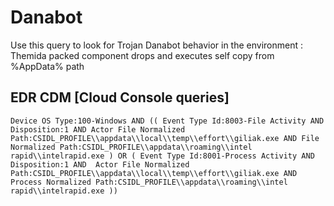 # Danabot

Use this query to look for Trojan Danabot behavior in the environment : Themida packed component drops and executes self copy from %AppData% path

## EDR CDM [Cloud Console queries]
```
Device OS Type:100-Windows AND (( Event Type Id:8003-File Activity AND Disposition:1 AND Actor File Normalized Path:CSIDL_PROFILE\\appdata\\local\\temp\\effort\\giliak.exe AND File Normalized Path:CSIDL_PROFILE\\appdata\\roaming\\intel rapid\\intelrapid.exe ) OR ( Event Type Id:8001-Process Activity AND Disposition:1 AND  Actor File Normalized Path:CSIDL_PROFILE\\appdata\\local\\temp\\effort\\giliak.exe AND Process Normalized Path:CSIDL_PROFILE\\appdata\\roaming\\intel rapid\\intelrapid.exe ))

```
